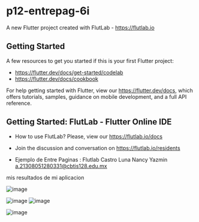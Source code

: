 # p12-entrepag-6i

A new Flutter project created with FlutLab - https://flutlab.io

## Getting Started

A few resources to get you started if this is your first Flutter project:

- https://flutter.dev/docs/get-started/codelab
- https://flutter.dev/docs/cookbook

For help getting started with Flutter, view our
https://flutter.dev/docs, which offers tutorials,
samples, guidance on mobile development, and a full API reference.

## Getting Started: FlutLab - Flutter Online IDE

- How to use FlutLab? Please, view our https://flutlab.io/docs
- Join the discussion and conversation on https://flutlab.io/residents

- Ejemplo de Entre Paginas : Flutlab 
Castro Luna Nancy Yazmin a.21308051280331@cbtis128.edu.mx

mis resultados de mi aplicacion

![image](https://github.com/CastroNancy/p12_EntrePag/assets/143777514/9fc686ea-9dc3-419c-a7f7-0f5789de497d)

![image](https://github.com/CastroNancy/p12_EntrePag/assets/143777514/8bb7a563-95eb-4226-a80b-dbf294f2d68d)
![image](https://github.com/CastroNancy/p12_EntrePag/assets/143777514/debf96c7-76c6-423b-aba0-d2551250f3d3)

![image](https://github.com/CastroNancy/p12_EntrePag/assets/143777514/736c6e07-0b08-476d-9f5a-8e37e41b628a)






